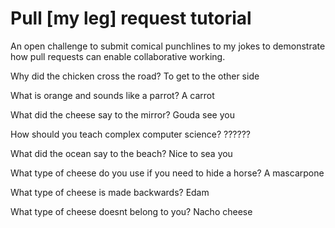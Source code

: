 # Pull [my leg] request tutorial
An open challenge to submit comical punchlines to my jokes to demonstrate how pull requests can enable collaborative working. 

Why did the chicken cross the road? To get to the other side

What is orange and sounds like a parrot? A carrot

What did the cheese say to the mirror? Gouda see you

How should you teach complex computer science? ??????

What did the ocean say to the beach? Nice to sea you  

What type of cheese do you use if you need to hide a horse? A mascarpone

What type of cheese is made backwards? Edam

What type of cheese doesnt belong to you? Nacho cheese
